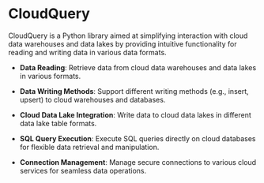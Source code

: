 # CloudQuery

CloudQuery is a Python library aimed at simplifying interaction with cloud data warehouses and data lakes by providing intuitive functionality for reading and writing data in various data formats.

- **Data Reading**: Retrieve data from cloud data warehouses and data lakes in various formats.

- **Data Writing Methods**: Support different writing methods (e.g., insert, upsert) to cloud warehouses and databases.

- **Cloud Data Lake Integration**: Write data to cloud data lakes in different data lake table formats.

- **SQL Query Execution**: Execute SQL queries directly on cloud databases for flexible data retrieval and manipulation.

- **Connection Management**: Manage secure connections to various cloud services for seamless data operations.

